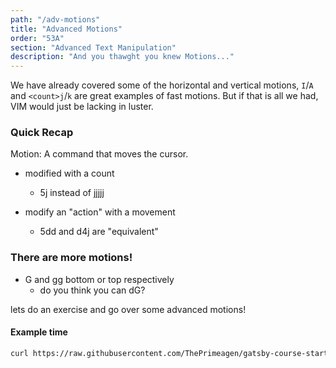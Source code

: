 ```yaml
---
path: "/adv-motions"
title: "Advanced Motions"
order: "53A"
section: "Advanced Text Manipulation"
description: "And you thawght you knew Motions..."
---
```


We have already covered some of the horizontal and vertical motions, `I`/`A`
and `<count>j`/`k` are great examples of fast motions.  But if that is all we
had, VIM would just be lacking in luster.  

### Quick Recap
Motion: A command that moves the cursor.

* modified with a count
  * 5j instead of jjjjj

* modify an "action" with a movement
  * 5dd and d4j are "equivalent"

### There are more motions!
* G and gg bottom or top respectively
  * do you think you can dG?

lets do an exercise and go over some advanced motions!

#### Example time
```bash
curl https://raw.githubusercontent.com/ThePrimeagen/gatsby-course-starter/master/course-website/lessons/exercise-6-motions.md > exercise.md && vim exercise.md
```
